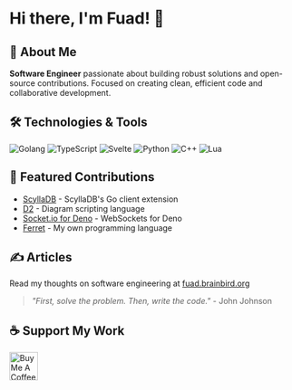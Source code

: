 # Hi there, I'm Fuad! 👋

## 🚀 About Me
**Software Engineer** passionate about building robust solutions and open-source contributions. Focused on creating clean, efficient code and collaborative development.

## 🛠️ Technologies & Tools
![Golang](https://img.shields.io/badge/Go-00ADD8?style=for-the-badge&logo=go&logoColor=white)
![TypeScript](https://img.shields.io/badge/TypeScript-007ACC?style=for-the-badge&logo=typescript&logoColor=white)
![Svelte](https://img.shields.io/badge/Svelte-FF3E00?style=for-the-badge&logo=svelte&logoColor=white)
![Python](https://img.shields.io/badge/Python-3776AB?style=for-the-badge&logo=python&logoColor=white)
![C++](https://img.shields.io/badge/C++-00599C?style=for-the-badge&logo=cplusplus&logoColor=white)
![Lua](https://img.shields.io/badge/Lua-2C2D72?style=for-the-badge&logo=lua&logoColor=white)

## 📌 Featured Contributions
- [ScyllaDB](https://github.com/scylladb/gocqlx) - ScyllaDB's Go client extension
- [D2](https://github.com/terrastruct/d2) - Diagram scripting language
- [Socket.io for Deno](https://github.com/socketio/socket.io-deno) - WebSockets for Deno
- [Ferret](https://github.com/itsfuad/ferret) - My own programming language

## ✍️ Articles
Read my thoughts on software engineering at [fuad.brainbird.org](https://fuad.brainbird.org)

> *"First, solve the problem. Then, write the code."* - John Johnson

## ☕ Support My Work
<p align="left">
  <a href="https://www.buymeacoffee.com/itsfuad" target="_blank">
    <img src="https://cdn.buymeacoffee.com/buttons/v2/default-yellow.png" height="50" alt="Buy Me A Coffee" />
  </a>
</p>
